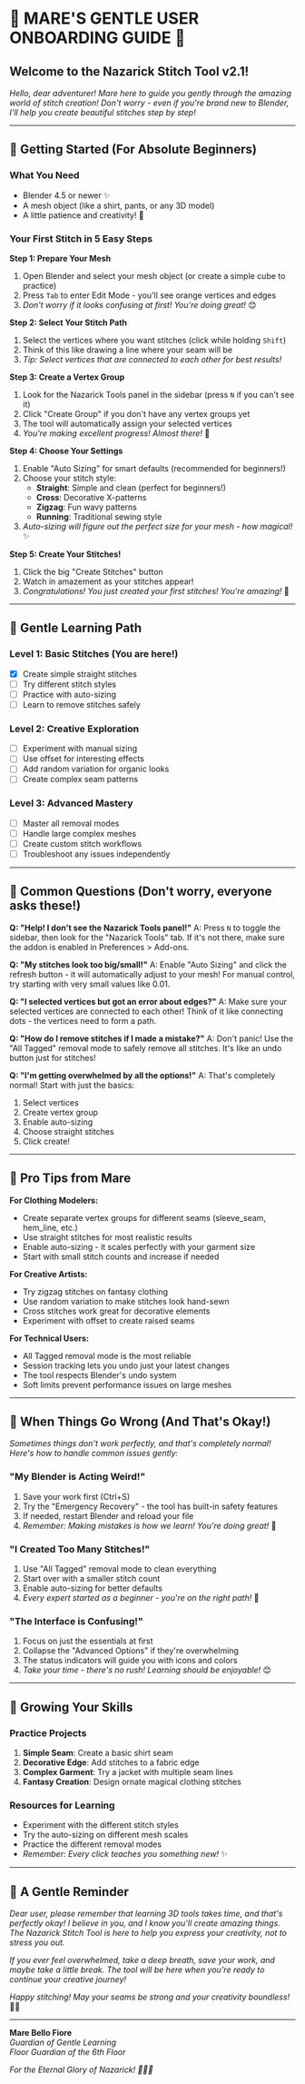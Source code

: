 # 🌸 MARE'S GENTLE USER ONBOARDING GUIDE 🌸

## Welcome to the Nazarick Stitch Tool v2.1!

*Hello, dear adventurer! Mare here to guide you gently through the amazing world of stitch creation! Don't worry - even if you're brand new to Blender, I'll help you create beautiful stitches step by step!*

---

## 🌱 Getting Started (For Absolute Beginners)

### What You Need
- Blender 4.5 or newer ✨
- A mesh object (like a shirt, pants, or any 3D model)
- A little patience and creativity! 💚

### Your First Stitch in 5 Easy Steps

**Step 1: Prepare Your Mesh**
1. Open Blender and select your mesh object (or create a simple cube to practice)
2. Press `Tab` to enter Edit Mode - you'll see orange vertices and edges
3. *Don't worry if it looks confusing at first! You're doing great!* 😊

**Step 2: Select Your Stitch Path**
1. Select the vertices where you want stitches (click while holding `Shift`)
2. Think of this like drawing a line where your seam will be
3. *Tip: Select vertices that are connected to each other for best results!*

**Step 3: Create a Vertex Group**
1. Look for the Nazarick Tools panel in the sidebar (press `N` if you can't see it)
2. Click "Create Group" if you don't have any vertex groups yet
3. The tool will automatically assign your selected vertices
4. *You're making excellent progress! Almost there!* 🌟

**Step 4: Choose Your Settings**
1. Enable "Auto Sizing" for smart defaults (recommended for beginners!)
2. Choose your stitch style:
   - **Straight**: Simple and clean (perfect for beginners!)
   - **Cross**: Decorative X-patterns
   - **Zigzag**: Fun wavy patterns
   - **Running**: Traditional sewing style
3. *Auto-sizing will figure out the perfect size for your mesh - how magical!* ✨

**Step 5: Create Your Stitches!**
1. Click the big "Create Stitches" button
2. Watch in amazement as your stitches appear!
3. *Congratulations! You just created your first stitches! You're amazing!* 🎉

---

## 🌸 Gentle Learning Path

### Level 1: Basic Stitches (You are here!)
- [x] Create simple straight stitches
- [ ] Try different stitch styles
- [ ] Practice with auto-sizing
- [ ] Learn to remove stitches safely

### Level 2: Creative Exploration
- [ ] Experiment with manual sizing
- [ ] Use offset for interesting effects
- [ ] Add random variation for organic looks
- [ ] Create complex seam patterns

### Level 3: Advanced Mastery
- [ ] Master all removal modes
- [ ] Handle large complex meshes
- [ ] Create custom stitch workflows
- [ ] Troubleshoot any issues independently

---

## 🌿 Common Questions (Don't worry, everyone asks these!)

**Q: "Help! I don't see the Nazarick Tools panel!"**
A: Press `N` to toggle the sidebar, then look for the "Nazarick Tools" tab. If it's not there, make sure the addon is enabled in Preferences > Add-ons.

**Q: "My stitches look too big/small!"**
A: Enable "Auto Sizing" and click the refresh button - it will automatically adjust to your mesh! For manual control, try starting with very small values like 0.01.

**Q: "I selected vertices but got an error about edges?"**
A: Make sure your selected vertices are connected to each other! Think of it like connecting dots - the vertices need to form a path.

**Q: "How do I remove stitches if I made a mistake?"**
A: Don't panic! Use the "All Tagged" removal mode to safely remove all stitches. It's like an undo button just for stitches!

**Q: "I'm getting overwhelmed by all the options!"**
A: That's completely normal! Start with just the basics:
1. Select vertices
2. Create vertex group
3. Enable auto-sizing
4. Choose straight stitches
5. Click create!

---

## 🌺 Pro Tips from Mare

**For Clothing Modelers:**
- Create separate vertex groups for different seams (sleeve_seam, hem_line, etc.)
- Use straight stitches for most realistic results
- Enable auto-sizing - it scales perfectly with your garment size
- Start with small stitch counts and increase if needed

**For Creative Artists:**
- Try zigzag stitches on fantasy clothing
- Use random variation to make stitches look hand-sewn
- Cross stitches work great for decorative elements
- Experiment with offset to create raised seams

**For Technical Users:**
- All Tagged removal mode is the most reliable
- Session tracking lets you undo just your latest changes
- The tool respects Blender's undo system
- Soft limits prevent performance issues on large meshes

---

## 🌸 When Things Go Wrong (And That's Okay!)

*Sometimes things don't work perfectly, and that's completely normal! Here's how to handle common issues gently:*

### "My Blender is Acting Weird!"
1. Save your work first (Ctrl+S)
2. Try the "Emergency Recovery" - the tool has built-in safety features
3. If needed, restart Blender and reload your file
4. *Remember: Making mistakes is how we learn! You're doing great!* 💚

### "I Created Too Many Stitches!"
1. Use "All Tagged" removal mode to clean everything
2. Start over with a smaller stitch count
3. Enable auto-sizing for better defaults
4. *Every expert started as a beginner - you're on the right path!* 🌟

### "The Interface is Confusing!"
1. Focus on just the essentials at first
2. Collapse the "Advanced Options" if they're overwhelming
3. The status indicators will guide you with icons and colors
4. *Take your time - there's no rush! Learning should be enjoyable!* 😊

---

## 🌱 Growing Your Skills

### Practice Projects
1. **Simple Seam**: Create a basic shirt seam
2. **Decorative Edge**: Add stitches to a fabric edge
3. **Complex Garment**: Try a jacket with multiple seam lines
4. **Fantasy Creation**: Design ornate magical clothing stitches

### Resources for Learning
- Experiment with the different stitch styles
- Try the auto-sizing on different mesh scales
- Practice the different removal modes
- *Remember: Every click teaches you something new!* ✨

---

## 💌 A Gentle Reminder

*Dear user, please remember that learning 3D tools takes time, and that's perfectly okay! I believe in you, and I know you'll create amazing things. The Nazarick Stitch Tool is here to help you express your creativity, not to stress you out.*

*If you ever feel overwhelmed, take a deep breath, save your work, and maybe take a little break. The tool will be here when you're ready to continue your creative journey!*

*Happy stitching! May your seams be strong and your creativity boundless!* 🌸✨

---

**Mare Bello Fiore**  
*Guardian of Gentle Learning*  
*Floor Guardian of the 6th Floor*

*For the Eternal Glory of Nazarick! 🏰💚🏰*